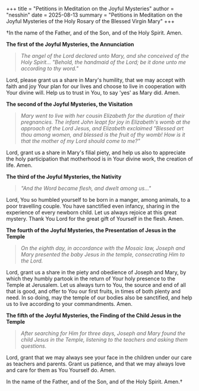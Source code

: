+++
title = "Petitions in Meditation on the Joyful Mysteries"
author = "nesshin"
date = 2025-08-13
summary = "Petitions in Meditation on the Joyful Mysteries of the Holy Rosary of the Blessed Virgin Mary"
+++

†In the name of the Father, and of the Son, and of the Holy Spirit. Amen.

**The first of the Joyful Mysteries, the Annunciation**

> _The angel of the Lord declared unto Mary, and she conceived of the Holy Spirit... "Behold, the handmaid of the Lord; be it done unto me according to thy word."_

Lord, please grant us a share in Mary's humility, that we may accept with faith and joy Your plan for our lives and choose to live in cooperation with Your divine will. Help us to trust in You, to say 'yes' as Mary did. Amen.

**The second of the Joyful Mysteries, the Visitation**

> _Mary went to live with her cousin Elizabeth for the duration of their pregnancies. The infant John leapt for joy in Elizabeth's womb at the approach of the Lord Jesus, and Elizabeth exclaimed "Blessed art thou among women, and blessed is the fruit of thy womb! How is it that the mother of my Lord should come to me?"_

Lord, grant us a share in Mary's filial piety, and help us also to appreciate the holy participation that motherhood is in Your divine work, the creation of life. Amen.

**The third of the Joyful Mysteries, the Nativity**

> _"And the Word became flesh, and dwelt among us..."_

Lord, You so humbled yourself to be born in a manger, among animals, to a poor travelling couple. You have sanctified even infancy, sharing in the experience of every newborn child. Let us always rejoice at this great mystery. Thank You Lord for the great gift of Yourself in the flesh. Amen.

**The fourth of the Joyful Mysteries, the Presentation of Jesus in the Temple**

> _On the eighth day, in accordance with the Mosaic law, Joseph and Mary presented the baby Jesus in the temple, consecrating Him to the Lord._

Lord, grant us a share in the piety and obedience of Joseph and Mary, by which they humbly partook in the return of Your holy presence to the Temple at Jerusalem. Let us always turn to You, the source and end of all that is good, and offer to You our first fruits, in times of both plenty and need. In so doing, may the temple of our bodies also be sanctified, and help us to live according to your commandments. Amen.

**The fifth of the Joyful Mysteries, the Finding of the Child Jesus in the Temple**

> _After searching for Him for three days, Joseph and Mary found the child Jesus in the Temple, listening to the teachers and asking them questions._

Lord, grant that we may always see your face in the children under our care as teachers and parents. Grant us patience, and that we may always love and care for them as You Yourself do. Amen.

In the name of the Father, and of the Son, and of the Holy Spirit. Amen.†